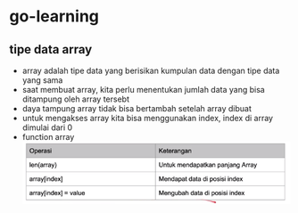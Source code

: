 # go-learning

## tipe data array

- array adalah tipe data yang berisikan kumpulan data dengan tipe data yang sama
- saat membuat array, kita perlu menentukan jumlah data yang bisa ditampung oleh array tersebt
- daya tampung array tidak bisa bertambah setelah array dibuat
- untuk mengakses array kita bisa menggunakan index, index di array dimulai dari 0
- function array
  ![image info](./pictures/array-func.png)
